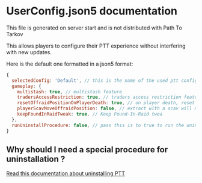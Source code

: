 # UserConfig.json5 documentation

This file is generated on server start and is not distributed with Path To Tarkov

This allows players to configure their PTT experience without interfering with new updates.

Here is the default one formatted in a json5 format:

```js
{
  selectedConfig: 'Default', // this is the name of the used ptt config, check the `Trap-PathToTarkov/configs` directory for more
  gameplay: {
    multistash: true, // multistash feature
    tradersAccessRestriction: true, // traders access restriction feature
    resetOffraidPositionOnPlayerDeath: true, // on player death, reset the offraid position according to the config
    playerScavMoveOffraidPosition: false, // extract with a scav will move the offraid position when possible
    keepFoundInRaidTweak: true, // Keep Found-In-Raid twea
  },
  runUninstallProcedure: false, // pass this is to true to run the uninstall procedure.
}
```

## Why should I need a special procedure for uninstallation ?

[Read this documentation about uninstalling PTT](../HOW_TO_UNINSTALL.md)
